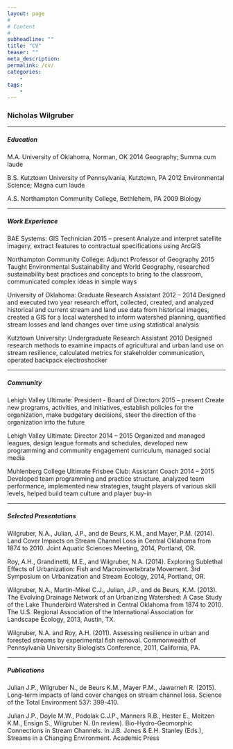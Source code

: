 ```yaml
---
layout: page
#
# Content
#
subheadline: ""
title: "CV"
teaser: ""
meta_description:
permalink: /cv/
categories:
    - 
tags:
    - 
---
```


### Nicholas Wilgruber
-----

##### Education
M.A. University of Oklahoma, Norman, OK                                                         2014
Geography; Summa cum laude
 
B.S. Kutztown University of Pennsylvania, Kutztown, PA                                          2012
Environmental Science; Magna cum laude
 
A.S. Northampton Community College, Bethlehem, PA                                               2009
Biology

----- 

##### Work Experience
 BAE Systems: GIS Technician                                                                    2015 – present
  Analyze and interpret satellite imagery, extract features to contractual specifications using ArcGIS
 
 Northampton Community College: Adjunct Professor of Geography                                  2015
  Taught Environmental Sustainability and World Geography, researched sustainability best practices and concepts to bring to the classroom, communicated complex ideas in simple ways
 
 University of Oklahoma: Graduate Research Assistant                                            2012 – 2014
  Designed and executed two year research effort, collected, created, and analyzed historical and current stream and land use data from historical images, created a GIS for a local watershed to inform watershed planning, quantified stream losses and land changes over time using statistical analysis

 Kutztown University: Undergraduate Research Assistant                                          2010
  Designed research methods to examine impacts of agricultural and urban land use on stream resilience, calculated metrics for stakeholder communication, operated backpack electroshocker

 -----
 
##### Community
 Lehigh Valley Ultimate: President - Board of Directors                                         2015 – present
  Create new programs, activities, and initiatives, establish policies for the organization, make
  budgetary decisions, steer the direction of the organization into the future          
 
 Lehigh Valley Ultimate: Director                                                               2014 – 2015
  Organized and managed leagues, design league formats and schedules, developed new programming and community engagement curriculum, managed social media
 
 Muhlenberg College Ultimate Frisbee Club: Assistant Coach                                      2014 – 2015
  Developed team programming and practice structure, analyzed team performance, implemented new strategies, taught players of various skill levels, helped build team culture and player buy-in

----

##### Selected Presentations
 Wilgruber, N.A., Julian, J.P., and de Beurs, K.M., and Mayer, P.M. (2014). Land Cover Impacts on Stream Channel Loss in Central Oklahoma from 1874 to 2010. Joint Aquatic Sciences Meeting, 2014, Portland, OR.
 
 Roy, A.H., Grandinetti, M.E., and Wilgruber, N.A. (2014). Exploring Sublethal Effects of Urbanization: Fish and Macroinvertebrate Movement. 3rd Symposium on Urbanization and Stream Ecology, 2014, Portland, OR.
 
 Wilgruber, N.A., Martin-Mikel C.J., Julian, J.P., and de Beurs, K.M. (2013). The Evolving Drainage Network of an Urbanizing Watershed: A Case Study of the Lake Thunderbird Watershed in Central Oklahoma from 1874 to 2010. The U.S. Regional Association of the International Association for Landscape Ecology, 2013, Austin, TX.
 
 Wilgruber, N.A. and Roy, A.H. (2011). Assessing resilience in urban and forested streams by experimental fish removal. Commonwealth of Pennsylvania University Biologists Conference, 2011, California, PA.
 
----

##### Publications
Julian J.P., Wilgruber N., de Beurs K.M., Mayer P.M., Jawarneh R. (2015). Long-term impacts of land cover changes on stream channel loss. Science of the Total Environment 537: 399-410.
 
Julian J.P., Doyle M.W., Podolak C.J.P., Manners R.B., Hester E., Meitzen K.M., Ensign S., Wilgruber N. (In review). Bio-Hydro-Geomorphic Connections in Stream Channels. In J.B. Jones & E.H. Stanley (Eds.), Streams in a Changing Environment. Academic Press
